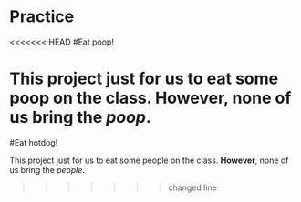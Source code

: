 # Practice

<<<<<<< HEAD
#Eat poop!

This project just for us to eat some poop on the class. **However**,
none of us bring the _poop_.
=======
#Eat hotdog!

This project just for us to eat some people on the class. **However**,
none of us bring the _people_.
>>>>>>> changed line
